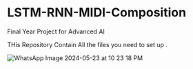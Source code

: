 # LSTM-RNN-MIDI-Composition
Final Year Project for Advanced AI


THis Repository Contain All the files you need to set up .


![WhatsApp Image 2024-05-23 at 10 23 18 PM](https://github.com/d-hackmt/LSTM-RNN-MIDI-Composition/assets/113240252/7612041d-396a-4ff3-b9dc-97aeb7f04bc6)

